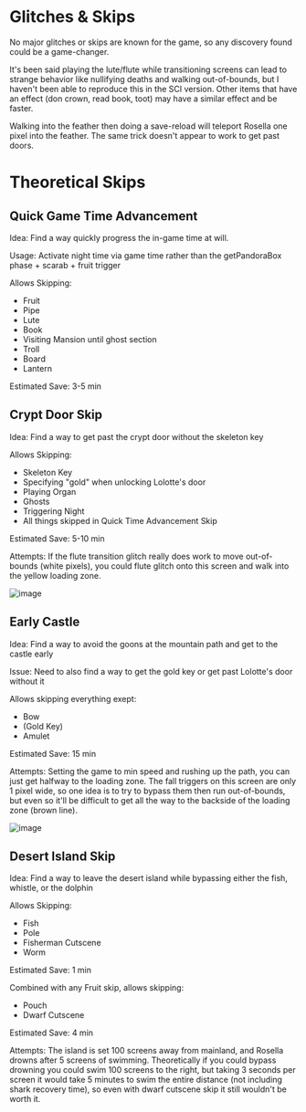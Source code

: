 # Glitches & Skips
No major glitches or skips are known for the game, so any discovery found could be a game-changer. 

It's been said playing the lute/flute while transitioning screens can lead to strange behavior like nullifying deaths and walking out-of-bounds, but I haven't been able to reproduce this in the SCI version. Other items that have an effect (don crown, read book, toot) may have a similar effect and be faster.

Walking into the feather then doing a save-reload will teleport Rosella one pixel into the feather. The same trick doesn't appear to work to get past doors.


# Theoretical Skips
## Quick Game Time Advancement
Idea: Find a way quickly progress the in-game time at will.

Usage: Activate night time via game time rather than the getPandoraBox phase + scarab + fruit trigger

Allows Skipping:
- Fruit
- Pipe
- Lute
- Book
- Visiting Mansion until ghost section
- Troll
- Board
- Lantern

Estimated Save: 3-5 min


## Crypt Door Skip
Idea: Find a way to get past the crypt door without the skeleton key

Allows Skipping:
- Skeleton Key
- Specifying "gold" when unlocking Lolotte's door
- Playing Organ
- Ghosts
- Triggering Night
- All things skipped in Quick Time Advancement Skip

Estimated Save: 5-10 min

Attempts: If the flute transition glitch really does work to move out-of-bounds (white pixels), you could flute glitch onto this screen and walk into the yellow loading zone.

![image](https://user-images.githubusercontent.com/104397629/169710195-dc5c53e9-7b54-43dc-a2c2-94d35325b69c.png)


## Early Castle
Idea: Find a way to avoid the goons at the mountain path and get to the castle early

Issue: Need to also find a way to get the gold key or get past Lolotte's door without it

Allows skipping everything exept:
- Bow
- (Gold Key)
- Amulet

Estimated Save: 15 min

Attempts: Setting the game to min speed and rushing up the path, you can just get halfway to the loading zone. The fall triggers on this screen are only 1 pixel wide, so one idea is to try to bypass them then run out-of-bounds, but even so it'll be difficult to get all the way to the backside of the loading zone (brown line).

![image](https://user-images.githubusercontent.com/104397629/169710346-5a5e61d6-03c9-4ecb-9240-61d2301e3dc3.png)


## Desert Island Skip
Idea: Find a way to leave the desert island while bypassing either the fish, whistle, or the dolphin

Allows Skipping:
- Fish
- Pole
- Fisherman Cutscene
- Worm

Estimated Save: 1 min

Combined with any Fruit skip, allows skipping:
- Pouch
- Dwarf Cutscene

Estimated Save: 4 min

Attempts: The island is set 100 screens away from mainland, and Rosella drowns after 5 screens of swimming. Theoretically if you could bypass drowning you could swim 100 screens to the right, but taking 3 seconds per screen it would take 5 minutes to swim the entire distance (not including shark recovery time), so even with dwarf cutscene skip it still wouldn't be worth it.
